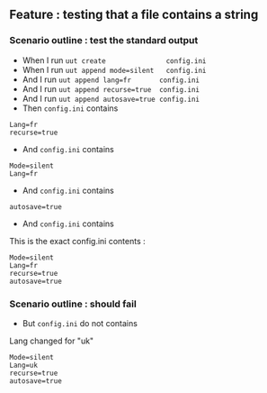 

## Feature : testing that a file contains a string  

### Scenario outline : test the standard output

  -  When I run `uut create               config.ini`
  -  When I run `uut append mode=silent   config.ini`
  -  And  I run `uut append lang=fr       config.ini`
  -  And  I run `uut append recurse=true  config.ini`
  -  And  I run `uut append autosave=true config.ini`
  -  Then `config.ini` contains 
```
Lang=fr
recurse=true
```
   - And `config.ini` contains 
```
Mode=silent
Lang=fr
```
   - And `config.ini` contains 
```
autosave=true
```
  - And `config.ini` contains 
  
  This is the exact config.ini contents :

```
Mode=silent
Lang=fr
recurse=true
autosave=true
```
### Scenario outline : should fail
  - But `config.ini` do not contains 
  
  Lang changed for "uk"


```
Mode=silent
Lang=uk
recurse=true
autosave=true
```
